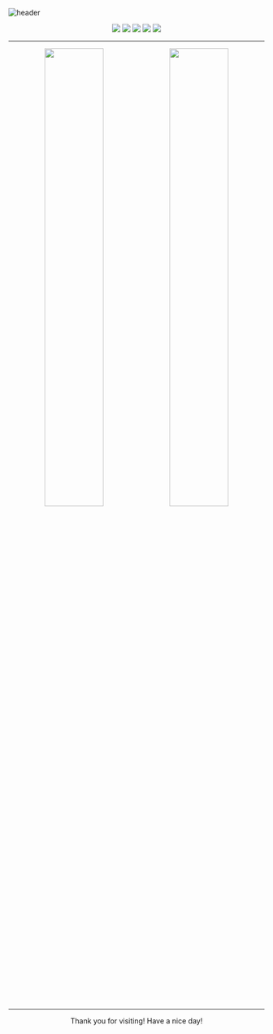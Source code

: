 <!-- 헤더 이미지 (핑크 + 하늘색 그라디언트) -->
![header](https://capsule-render.vercel.app/api?type=waving&color=gradient&height=280&section=header&text=Hi%20welcome!&fontSize=45&fontColor=ffffff&fontAlign=50&desc=Welcome%20to%20my%20GitHub%20profile!&descAlign=50&descSize=18&gradientDirection=horizontal&customColorList=FDC5F5,AEE2FF)

<!-- 배지 (기술 스택) -->
<p align="center">
  <img src="https://img.shields.io/badge/Python-FDD9E5?style=for-the-badge&logo=Python&logoColor=3776AB"/>
  <img src="https://img.shields.io/badge/HTML-FFC0CB?style=for-the-badge&logo=html5&logoColor=white"/>
  <img src="https://img.shields.io/badge/CSS-AEE2FF?style=for-the-badge&logo=css3&logoColor=white"/>
  <img src="https://img.shields.io/badge/JavaScript-FFD1DC?style=for-the-badge&logo=javascript&logoColor=white"/>
  <img src="https://img.shields.io/badge/Linux-FFB6C1?style=for-the-badge&logo=linux&logoColor=black"/>
</p>

---

<!-- GitHub Stats -->
<p align="center">
  <img src="https://github-readme-stats.vercel.app/api?username=jf3hirh4&show_icons=true&theme=rose_pine&icon_color=ffb6c1&title_color=ff9aa2&text_color=ffffff&bg_color=ffdde1" width="48%"/>
  <img src="https://github-readme-stats.vercel.app/api/top-langs/?username=jf3hirh4&layout=compact&theme=rose_pine&title_color=ffb6c1&text_color=ffffff&bg_color=ffdde1" width="48%"/>
</p>

---



<!-- 푸터 -->
<p align="center">
  Thank you for visiting! Have a nice day!
</p>
